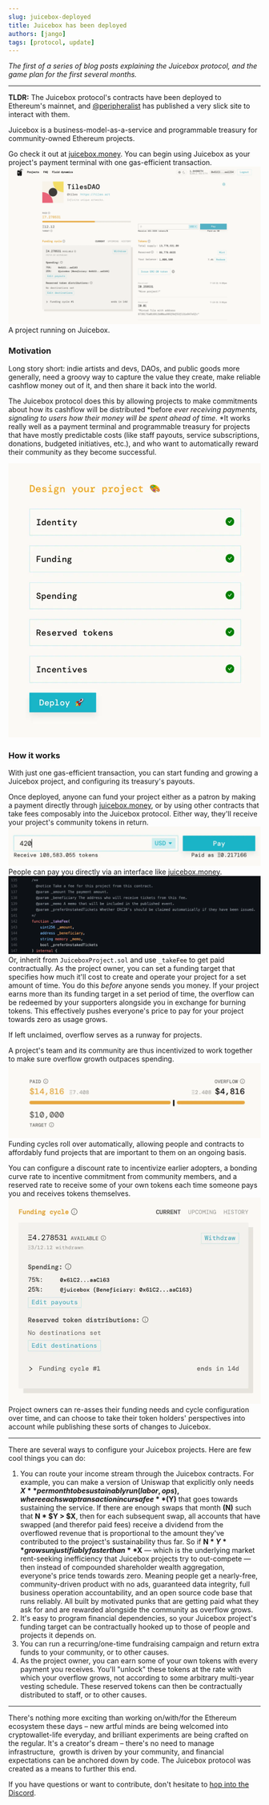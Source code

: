 ```yaml
---
slug: juicebox-deployed
title: Juicebox has been deployed
authors: [jango]
tags: [protocol, update]
---
```


*The first of a series of blog posts explaining the Juicebox protocol, and the game plan for the first several months.*

---

**TLDR:** The Juicebox protocol's contracts have been deployed to Ethereum's mainnet, and [@peripheralist](https://twitter.com/peripheralist) has published a very slick site to interact with them.

Juicebox is a business-model-as-a-service and programmable treasury for community-owned Ethereum projects.

Go check it out at [juicebox.money](http://juicebox.money). You can begin using Juicebox as your project's payment terminal with one gas-efficient transaction.
![](image-1.webp)A project running on Juicebox.
### Motivation

Long story short: indie artists and devs, DAOs, and public goods more generally, need a groovy way to capture the value they create, make reliable cashflow money out of it, and then share it back into the world.

The Juicebox protocol does this by allowing projects to make commitments about how its cashflow will be distributed *before *ever receiving payments, signaling to users how their money will be spent ahead of time*. *It works really well as a payment terminal and programmable treasury for projects that have mostly predictable costs (like staff payouts, service subscriptions, donations, budgeted initiatives, etc.), and who want to automatically reward their community as they become successful.

![](Screen-Shot-2021-07-13-at-12.00.04-PM.webp)
### How it works

With just one gas-efficient transaction, you can start funding and growing a Juicebox project, and configuring its treasury's payouts.

Once deployed, anyone can fund your project either as a patron by making a payment directly through [juicebox.money](http://juicebox.money), or by using other contracts that take fees composably into the Juicebox protocol. Either way, they'll receive your project's community tokens in return.
![](Screen-Shot-2021-07-13-at-4.03.07-PM.webp)People can pay you directly via an interface like [juicebox.money](http://juicebox.money).![](Screen-Shot-2021-07-13-at-1.24.21-PM.webp)Or, inherit from `JuiceboxProject.sol` and use `_takeFee` to get paid contractually.
As the project owner, you can set a funding target that specifies how much it'll cost to create and operate your project for a set amount of time. You do this *before* anyone sends you money. If your project earns more than its funding target in a set period of time, the overflow can be redeemed by your supporters alongside you in exchange for burning tokens. This effectively pushes everyone's price to pay for your project towards zero as usage grows.

If left unclaimed, overflow serves as a runway for projects.

A project's team and its community are thus incentivized to work together to make sure overflow growth outpaces spending.
![](image-2.webp)
Funding cycles roll over automatically, allowing people and contracts to affordably fund projects that are important to them on an ongoing basis.

You can configure a discount rate to incentivize earlier adopters, a bonding curve rate to incentive commitment from community members, and a reserved rate to receive some of your own tokens each time someone pays you and receives tokens themselves.
![](image-3.webp)
Project owners can re-asses their funding needs and cycle configuration over time, and can choose to take their token holders' perspectives into account while publishing these sorts of changes to Juicebox.

---

There are several ways to configure your Juicebox projects. Here are few cool things you can do:

1. You can route your income stream through the Juicebox contracts.
    For example, you can make a version of Uniswap that explicitly only needs **$X** per month to be sustainably run (labor, ops), where each swap transaction incurs a fee **($Y)** that goes towards sustaining the service. If there are enough swaps that month **(N)** such that **N * $Y > $X**, then for each subsequent swap, all accounts that have swapped (and therefor paid fees) receive a dividend from the overflowed revenue that is proportional to the amount they've contributed to the project's sustainability thus far. So if **N * $Y** grows unjustifiably faster than **$X** — which is the underlying market rent-seeking inefficiency that Juicebox projects try to out-compete — then instead of compounded shareholder wealth aggregation, everyone's price tends towards zero.
    Meaning people get a nearly-free, community-driven product with no ads, guaranteed data integrity, full business operation accountability, and an open source code base that runs reliably. All built by motivated punks that are getting paid what they ask for and are rewarded alongside the community as overflow grows.
2. It's easy to program financial dependencies, so your Juicebox project's funding target can be contractually hooked up to those of people and projects it depends on.
3. You can run a recurring/one-time fundraising campaign and return extra funds to your community, or to other causes.
4. As the project owner, you can earn some of your own tokens with every payment you receives. You'll "unlock" these tokens at the rate with which your overflow grows, not according to some arbitrary multi-year vesting schedule. These reserved tokens can then be contractually distributed to staff, or to other causes.

---

There's nothing more exciting than working on/with/for the Ethereum ecosystem these days – new artful minds are being welcomed into cryptowallet-life everyday, and brilliant experiments are being crafted on the regular. It's a creator's dream – there's no need to manage infrastructure,  growth is driven by your community, and financial expectations can be anchored down by code. The Juicebox protocol was created as a means to further this end.

If you have questions or want to contribute, don't hesitate to [hop into the Discord](https://discord.gg/6jXrJSyDFf).
